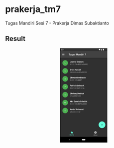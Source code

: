 # prakerja_tm7

Tugas Mandiri Sesi 7 - Prakerja Dimas Subaktianto

## Result
<div align="center">
<img src="Screenshot_1688108506.png?raw=true" width=30%>
</div>
